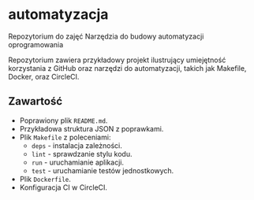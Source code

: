 # automatyzacja
Repozytorium do zajęć Narzędzia do budowy automatyzacji oprogramowania


Repozytorium zawiera przykładowy projekt ilustrujący umiejętność korzystania z GitHub oraz narzędzi do automatyzacji, takich jak Makefile, Docker, oraz CircleCI.

## Zawartość
- Poprawiony plik `README.md`.
- Przykładowa struktura JSON z poprawkami.
- Plik `Makefile` z poleceniami:
  - `deps` - instalacja zależności.
  - `lint` - sprawdzanie stylu kodu.
  - `run` - uruchamianie aplikacji.
  - `test` - uruchamianie testów jednostkowych.
- Plik `Dockerfile`.
- Konfiguracja CI w CircleCI.
